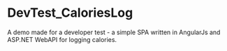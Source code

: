 # DevTest_CaloriesLog
A demo made for a developer test - a simple SPA written in AngularJs and ASP.NET WebAPI for logging calories.

